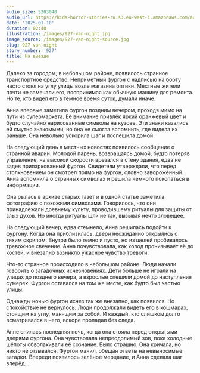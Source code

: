 ```yaml
---
audio_size: 3203040
audio_url: https://kids-horror-stories-ru.s3.eu-west-1.amazonaws.com/audio/927-van-night.mp3
date: '2025-01-10'
duration: 02:40
illustration: /images/927-van-night.jpg
image_source: /images/927-van-night-source.jpg
slug: 927-van-night
story_number: '927'
title: На выезде
---
```


Далеко за городом, в небольшом районе, появилось странное транспортное средство. Неприметный фургон с надписью на борту часто стоял на углу улицы возле магазина оптики. Местные жители почти не замечали его, воспринимая как обычную машину для ремонта. Но те, кто видел его в тёмное время суток, думали иначе.

Анна впервые заметила фургон поздним вечером, проходя мимо на пути из супермаркета. Её внимание привлёк яркий оранжевый цвет и будто случайно нарисованные символы на кузове. Эти знаки казались ей смутно знакомыми, но она не смогла вспомнить, где видела их раньше. Она невольно ускорила шаг и поспешила домой.

На следующий день в местных новостях появилось сообщение о странной аварии. Молодой парень, возвращаясь домой, будто потеряв управление, на высокой скорости врезался в стену здания, едва не задев припаркованный фургон. Свидетели утверждали, что перед столкновением он смотрел прямо на фургон, словно заворожённый. Анна вспомнила о странных символах и решила немного покопаться в информации.

Она рылась в архиве старых газет и в одной статье заметила фотографию с похожими символами. Говорилось, что они принадлежали древнему культу, проводившему ритуалы для защиты от злых духов. Но иногда ритуалы шли не так, вызывая нечто зловещее.

На следующий вечер, едва стемнело, Анна решилась подойти к фургону. Когда она приблизилась, двери неожиданно открылись с тихим скрипом. Внутри было темно и пусто, но из щелей пробивалось тревожное свечение. Анна почувствовала, как холод пронизывает её до костей, и внезапно возникло ужасное чувство тревоги.

Что-то странное происходило в небольшом районе. Люди начали говорить о загадочных исчезновениях. Дети больше не играли на улицах до позднего вечера, а взрослые спешили домой до наступления сумерек. Фургон оставался на том же месте, как будто был частью улицы.

Однажды ночью фургон исчез так же внезапно, как появился. Но спокойствие не вернулось. Люди продолжали видеть его в кошмарах, стоящим на углу, манящим за собой. И каждый, кто слишком долго всматривался в него, вскоре пропадал без следа.

Анне снилась последняя ночь, когда она стояла перед открытыми дверями фургона. Она чувствовала непреодолимый зов, пока холодные шёпоты обволакивали её сознание. Было страшно. Она кричала, но никто не отзывался. Фургон манил, обещая ответы на невыносимые загадки. Впереди появилось зелёное мерцание, и Анна сделала шаг вперёд...